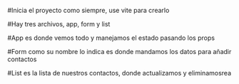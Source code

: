 #Inicia el proyecto como siempre, use vite para crearlo

#Hay tres archivos, app, form y list

#App es donde vemos todo y manejamos el estado pasando los props

#Form como su nombre lo indica es donde mandamos los datos para añadir contactos

#List es la lista de nuestros contactos, donde actualizamos y eliminamosrea
